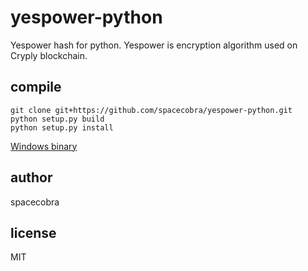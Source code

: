 # yespower-python
Yespower hash for python.
Yespower is encryption algorithm used on Cryply blockchain.

## compile
```
git clone git+https://github.com/spacecobra/yespower-python.git
python setup.py build
python setup.py install
```
[Windows binary](https://github.com/spacecobra/yespower-python/releases)
## author
spacecobra
## license
MIT
